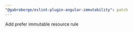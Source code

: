 ```yaml
---
"@gabroberge/eslint-plugin-angular-immutability": patch
---
```


Add prefer immutable resource rule
